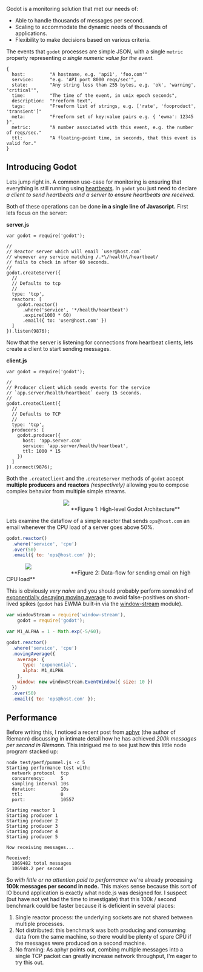 Godot is a monitoring solution that met our needs of:

* Able to handle thousands of messages per second.
* Scaling to accommodate the dynamic needs of thousands of applications.
* Flexibility to make decisions based on various criteria.

The events that `godot` processes are simple JSON, with a single `metric` property representing _a single numeric value for the event._

```
{
  host:         "A hostname, e.g. 'api1', 'foo.com'"
  service:      "e.g. 'API port 8000 reqs/sec'",
  state:        "Any string less than 255 bytes, e.g. 'ok', 'warning', 'critical'",
  time:         "The time of the event, in unix epoch seconds",
  description:  "Freeform text",
  tags:         "Freeform list of strings, e.g. ['rate', 'fooproduct', 'transient']"
  meta:         "Freeform set of key:value pairs e.g. { 'ewma': 12345 }",
  metric:       "A number associated with this event, e.g. the number of reqs/sec."
  ttl:          "A floating-point time, in seconds, that this event is valid for."
}
```

## Introducing Godot

Lets jump right in. A common use-case for monitoring is ensuring that everything is still running using [heartbeats][heartbeat]. In `godot` you just need to declare _a client to send heartbeats and a server to ensure heartbeats are received._

Both of these operations can be done **in a single line of Javascript.** First lets focus on the server:

**server.js**
```
var godot = require('godot');

//
// Reactor server which will email `user@host.com`
// whenever any service matching /.*\/health\/heartbeat/
// fails to check in after 60 seconds.
//
godot.createServer({
  //
  // Defaults to tcp
  //
  type: 'tcp',
  reactors: [
    godot.reactor()
      .where('service', '*/health/heartbeat')
      .expire(1000 * 60)
      .email({ to: 'user@host.com' })
  ]
}).listen(9876);
```

Now that the server is listening for connections from heartbeat clients, lets create a client to start sending messages.

**client.js**
```
var godot = require('godot');

//
// Producer client which sends events for the service
// `app.server/health/heartbeat` every 15 seconds.
//
godot.createClient({
  //
  // Defaults to TCP
  //
  type: 'tcp',
  producers: [
    godot.producer({
      host: 'app.server.com'
      service: 'app.server/health/heartbeat',
      ttl: 1000 * 15
    })
  ]
}).connect(9876);
```

Both the `.createClient` and the .`createServer` methods of `godot` accept **multiple producers and reactors** _(respectively)_ allowing you to compose complex behavior from multiple simple streams.

<img style="margin: 0 0 0 150px;" src="/img/godot-overview.png" />
<br/><span style="margin-left:170px">**Figure 1: High-level Godot Architecture**</span>

Lets examine the dataflow of a simple reactor that sends `ops@host.com` an email whenever the CPU load of a server goes above 50%.

```js
godot.reactor()
  .where('service', 'cpu')
  .over(50)
  .email({ to: 'ops@host.com' });
```

<img style="margin: 0 0 0 50px;" src="/img/email-flow.png" />
<br/><span style="margin-left:170px">**Figure 2: Data-flow for sending email on high CPU load**</span>

This is obviously _very naive_ and you should probably perform somekind of [exponentially decaying moving average][ewma] to avoid false-positives on short-lived spikes (`godot` has EWMA built-in via the [window-stream][window-stream] module).

```js
var windowStream = require('window-stream'),
    godot = require('godot');

var M1_ALPHA = 1 - Math.exp(-5/60);

godot.reactor()
  .where('service', 'cpu')
  .movingAverage({
    average: {
      type: 'exponential',
      alpha: M1_ALPHA
    },
    window: new windowStream.EventWindow({ size: 10 })
  })
  .over(50)
  .email({ to: 'ops@host.com' });
```

## Performance

Before writing this, I noticed a recent post from [aphyr][200k-second] (the author of Riemann) discussing in intimate detail how he has achieved _200k messages per second in Riemann._ This intrigued me to see just how this little node program stacked up:

```
node test/perf/pummel.js -c 5
Starting performance test with:
  network protocol  tcp
  concurrency:      5
  sampling interval 10s
  duration:         10s
  ttl:              0
  port:             10557

Starting reactor 1
Starting producer 1
Starting producer 2
Starting producer 3
Starting producer 4
Starting producer 5

Now receiving messages...

Received:
  1069482 total messages
  106948.2 per second
```

So _with little or no attention paid to performance_ we're already processing **100k messages per second in node.** This makes sense because this sort of IO bound application is exactly what node.js was designed for. I suspect (but have not yet had the time to investigate) that this 100k / second benchmark could be faster because it is deficient in several places:

1. Single reactor process: the underlying sockets are not shared between multiple processes.
2. Not distributed: this benchmark was both producing and consuming data from the same machine, so there would be plenty of spare CPU if the messages were produced on a second machine.
3. No framing: As aphyr points out, combing multiple messages into a single TCP packet can greatly increase network throughput, I'm eager to try this out.

[godot]: https://github.com/nodejitsu/godot
[cep]: http://en.wikipedia.org/wiki/Complex_event_processing
[riemann-source]: https://github.com/aphyr/riemann/blob/master/src/riemann/streams.clj#L550-L592
[nodejs]: http://nodejs.org
[heartbeat]: http://en.wikipedia.org/wiki/Heartbeat_network
[200k-second]: http://aphyr.com/posts/269-reaching-200k-events-sec
[ewma]: http://en.wikipedia.org/wiki/Exponential_smoothing#The_exponential_moving_average
[window-stream]: https://github.com/indexzero/window-stream

[meta:title]: <> (Godot & Streams)

